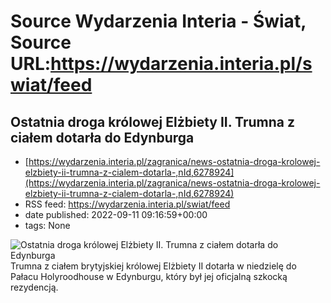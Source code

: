 # Source Wydarzenia Interia - Świat, Source URL:https://wydarzenia.interia.pl/swiat/feed

## Ostatnia droga królowej Elżbiety II. Trumna z ciałem dotarła do Edynburga
 - [https://wydarzenia.interia.pl/zagranica/news-ostatnia-droga-krolowej-elzbiety-ii-trumna-z-cialem-dotarla-,nId,6278924](https://wydarzenia.interia.pl/zagranica/news-ostatnia-droga-krolowej-elzbiety-ii-trumna-z-cialem-dotarla-,nId,6278924)
 - RSS feed: https://wydarzenia.interia.pl/swiat/feed
 - date published: 2022-09-11 09:16:59+00:00
 - tags: None

<p><a href="https://wydarzenia.interia.pl/zagranica/news-ostatnia-droga-krolowej-elzbiety-ii-trumna-z-cialem-dotarla-,nId,6278924"><img align="left" alt="Ostatnia droga królowej Elżbiety II. Trumna z ciałem dotarła do Edynburga" src="https://i.iplsc.com/ostatnia-droga-krolowej-elzbiety-ii-trumna-z-cialem-dotarla/000G1XR53A6YE5GU-C321.jpg" /></a>Trumna z ciałem brytyjskiej królowej Elżbiety II dotarła w niedzielę do Pałacu Holyroodhouse w Edynburgu, który był jej oficjalną szkocką rezydencją.</p>
